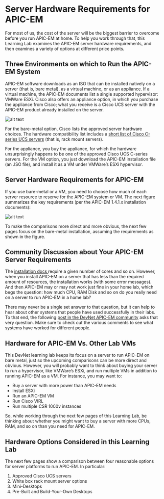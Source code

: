 
# Server Hardware Requirements for APIC-EM 
For most of us, the cost of the server will be the biggest barrier to overcome before you run APIC-EM at home. To help you work through that, this Learning Lab examines the APIC-EM server hardware requirements, and then examines a variety of options at different price points.

## Three Environments on which to Run the APIC-EM System
APIC-EM software downloads as an ISO that can be installed natively on a server (that is, bare metal), as a virtual machine, or as an appliance. If a virtual machine, the APIC-EM documents list a single supported hypervisor: VMWare ESXi. Cisco also offers an appliance option, in which you purchase the appliance from Cisco; what you receive is a Cisco UCS server with the APIC-EM product already installed on the server.

![alt text](/posts/files/home-lab-network/assets/images/apic-23.png ) 
 
For the bare-metal option, Cisco lists the approved server hardware choices. The hardware compatibility list includes a [short list of Cisco C-series UCS servers](http://www.cisco.com/c/en/us/td/docs/cloud-systems-management/application-policy-infrastructure-controller-enterprise-module/1-4-x/install_1-4-1-x/b_apic_em_install_guide_v_1-4-1-x/b_apic_em_install_guide_v_1-4-1-x_chapter_011.html) (that is, rack mount servers). 

For the appliance, you buy the appliance, for which the hardware unsurprisingly happens to be one of the approved Cisco UCS C-series servers. For the VM option, you just download the APIC-EM installation file (an .ISO file), and install it as a VM under VMWare’s ESXi hypervisor.

## Server Hardware Requirements for APIC-EM
If you use bare-metal or a VM, you need to choose how much of each server resource to reserve for the APIC-EM system or VM. The next figure summarizes the key requirements (per the APIC-EM 1.4.1.x installation documents): 

![alt text](/posts/files/home-lab-network/assets/images/apic-24.png ) 
 
To make the comparisons more direct and more obvious, the next few pages focus on the bare-metal installation, assuming the requirements as shown in the figure.

## Community Discussion about Your APIC-EM Server Requirements
The [installation docs ](http://www.cisco.com/c/en/us/td/docs/cloud-systems-management/application-policy-infrastructure-controller-enterprise-module/1-4-x/install_1-4-1-x/b_apic_em_install_guide_v_1-4-1-x/b_apic_em_install_guide_v_1-4-1-x_chapter_011.html#id_36793) require a given number of cores and so on. However, when you install APIC-EM on a server that has less than the required amount of resources, the installation works (with some error messages). And then APIC-EM may or may not work just fine in your home lab, which begs the question: how much CPU, RAM Disk and so on do you really need on a server to run APIC-EM in a home lab?

There may never be a single set answer to that question, but it can help to hear about other systems that people have used successfully in their labs. To that end, the following [post in the DevNet APIC-EM community]( https://communities.cisco.com/thread/82355) asks that very question. Make sure to check out the various comments to see what systems have worked for different people.

## Hardware for APIC-EM Vs. Other Lab VMs
This DevNet learning lab keeps its focus on a server to run APIC-EM on bare metal, just so the upcoming comparisons can be more direct and obvious. However, you will probably want to think about buying your server to run a hypervisor, like VMWare’s ESXi, and run multiple VMs in addition to running APIC-EM as a VM. For instance, you may want to:

- Buy a server with more power than APIC-EM needs
- Install ESXi
- Run an APIC-EM VM
- Run Cisco VIRL
- Run multiple CSR 1000v instances 

So, while working through the next few pages of this Learning Lab, be thinking about whether you might want to buy a server with more CPUs, RAM, and so on than you need for APIC-EM.

## Hardware Options Considered in this Learning Lab
The next few pages show a comparison between four reasonable options for server platforms to run APIC-EM. In particular:

1.	Approved Cisco UCS servers
2.	White box rack mount server options
3.	Mini-Desktops 
4.	Pre-Built and Build-Your-Own Desktops



